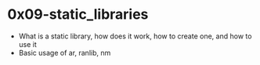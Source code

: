 # 0x09-static_libraries

* What is a static library, how does it work, how to create one, and how to use it
* Basic usage of ar, ranlib, nm


